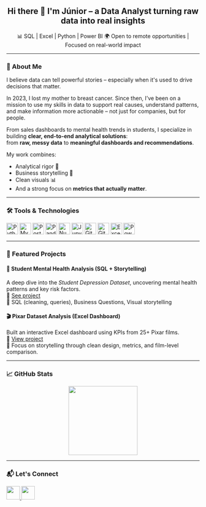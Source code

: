 <h2 align="center">Hi there 👋 I'm Júnior – a Data Analyst turning raw data into real insights</h2>

<p align="center">
  📊 SQL | Excel | Python | Power BI  
  🌍 Open to remote opportunities | Focused on real-world impact
</p>

---

### 🧠 About Me

I believe data can tell powerful stories – especially when it's used to drive decisions that matter.

In 2023, I lost my mother to breast cancer. Since then, I’ve been on a mission to use my skills in data to support real causes, understand patterns, and make information more actionable – not just for companies, but for people.

From sales dashboards to mental health trends in students, I specialize in building **clear, end-to-end analytical solutions**:  
from **raw, messy data** to **meaningful dashboards and recommendations**.

My work combines:
- Analytical rigor 🧠  
- Business storytelling 🧾  
- Clean visuals 📊  
- And a strong focus on **metrics that actually matter**.

---

### 🛠️ Tools & Technologies

<p align="left">
  <img src="https://cdn.jsdelivr.net/gh/devicons/devicon/icons/python/python-original.svg" height="30" alt="Python" />
  <img src="https://cdn.jsdelivr.net/gh/devicons/devicon/icons/mysql/mysql-original.svg" height="30" alt="MySQL" />
  <img src="https://cdn.jsdelivr.net/gh/devicons/devicon/icons/postgresql/postgresql-original.svg" height="30" alt="PostgreSQL" />
  <img src="https://cdn.jsdelivr.net/gh/devicons/devicon/icons/pandas/pandas-original.svg" height="30" alt="Pandas" />
  <img src="https://cdn.jsdelivr.net/gh/devicons/devicon/icons/numpy/numpy-original.svg" height="30" alt="NumPy" />
  <img src="https://cdn.jsdelivr.net/gh/devicons/devicon/icons/jupyter/jupyter-original.svg" height="30" alt="Jupyter" />
  <img src="https://cdn.jsdelivr.net/gh/devicons/devicon/icons/git/git-original.svg" height="30" alt="Git" />
  <img src="https://cdn.jsdelivr.net/gh/devicons/devicon/icons/github/github-original.svg" height="30" alt="GitHub" />
  <img src="https://www.vectorlogo.zone/logos/microsoft_excel/microsoft_excel-icon.svg" height="30" alt="Excel" />
  <img src="https://www.vectorlogo.zone/logos/microsoft_powerbi/microsoft_powerbi-icon.svg" height="30" alt="Power BI" />
</p>

---

### 📌 Featured Projects

#### 🧠 **Student Mental Health Analysis (SQL + Storytelling)**
A deep dive into the *Student Depression Dataset*, uncovering mental health patterns and key risk factors.  
🔗 [See project](https://github.com/Claudenilsonjunior/Student-Depression-SQL-Analysis)  
🧰 SQL (cleaning, queries), Business Questions, Visual storytelling

#### 🎬 **Pixar Dataset Analysis (Excel Dashboard)**
Built an interactive Excel dashboard using KPIs from 25+ Pixar films.  
🔗 [View project](https://github.com/Claudenilsonjunior/Pixar-Data-Analysis)  
📌 Focus on storytelling through clean design, metrics, and film-level comparison.

---

### 📈 GitHub Stats

<p align="center">
  <img src="https://github-readme-stats.vercel.app/api?username=Claudenilsonjunior&show_icons=true&theme=dracula&hide_border=false&count_private=true" height="180" />
</p>

---

### 📬 Let's Connect

<p align="left">
  <a href="mailto:claudenilsonjunior2@gmail.com">
    <img src="https://img.shields.io/static/v1?message=Gmail&logo=gmail&label=&color=D14836&logoColor=white&labelColor=&style=for-the-badge" height="35" />
  </a>
  <a href="https://www.linkedin.com/in/claudenilson-junior" target="_blank">
    <img src="https://img.shields.io/static/v1?message=LinkedIn&logo=linkedin&label=&color=0077B5&logoColor=white&labelColor=&style=for-the-badge" height="35" />
  </a>
</p>
